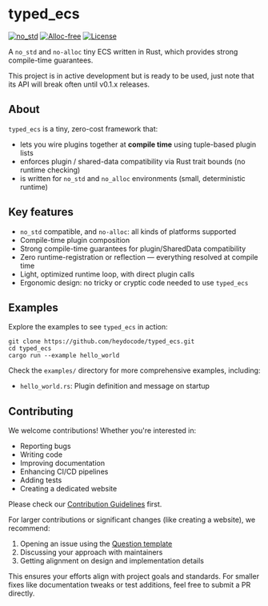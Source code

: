 # typed_ecs

[![no_std](https://img.shields.io/badge/no__std-supported-brightgreen)](https://docs.rust-embedded.org/book/intro/no-std.html)
[![Alloc-free](https://img.shields.io/badge/no__alloc-supported-brightgreen)](https://doc.rust-lang.org/alloc/)
[![License](https://img.shields.io/badge/license-MIT-orange)](https://github.com/heydocode/typed_ecs)

A `no_std` and `no-alloc` tiny ECS written in Rust, which provides strong compile-time guarantees.

This project is in active development but is ready to be used, just note that its API will break often until v0.1.x releases.

## About

`typed_ecs` is a tiny, zero-cost framework that:

- lets you wire plugins together at **compile time** using tuple-based plugin lists
- enforces plugin / shared-data compatibility via Rust trait bounds (no runtime checking)
- is written for `no_std` and `no_alloc` environments (small, deterministic runtime)

## Key features

- `no_std` compatible, and `no-alloc`: all kinds of platforms supported
- Compile-time plugin composition
- Strong compile-time guarantees for plugin/SharedData compatibility
- Zero runtime-registration or reflection — everything resolved at compile time
- Light, optimized runtime loop, with direct plugin calls
- Ergonomic design: no tricky or cryptic code needed to use `typed_ecs`

## Examples

Explore the examples to see `typed_ecs` in action:

```shell
git clone https://github.com/heydocode/typed_ecs.git
cd typed_ecs
cargo run --example hello_world
```

Check the `examples/` directory for more comprehensive examples, including:

- `hello_world.rs`: Plugin definition and message on startup

## Contributing

We welcome contributions! Whether you're interested in:

- Reporting bugs
- Writing code
- Improving documentation
- Enhancing CI/CD pipelines
- Adding tests
- Creating a dedicated website

Please check our [Contribution Guidelines](CONTRIBUTING.md) first.

For larger contributions or significant changes (like creating a website), we recommend:

1. Opening an issue using the [Question template](.github/ISSUE_TEMPLATE/question.md)
2. Discussing your approach with maintainers
3. Getting alignment on design and implementation details

This ensures your efforts align with project goals and standards. For smaller fixes like documentation tweaks or test additions, feel free to submit a PR directly.
